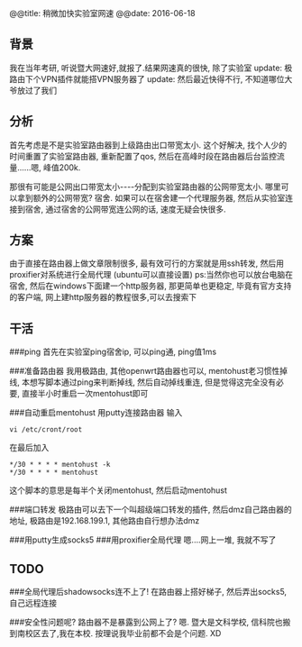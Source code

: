 @@title: 稍微加快实验室网速
@@date: 2016-06-18

## 背景

我在当年考研, 听说暨大网速好,就报了.结果网速真的很快, 除了实验室 
update: 极路由下个VPN插件就能搭VPN服务器了
update: 然后最近快得不行, 不知道哪位大爷放过了我们

<!-- more -->

## 分析

首先考虑是不是实验室路由器到上级路由出口带宽太小. 这个好解决, 找个人少的时间重置了实验室路由器, 重新配置了qos, 然后在高峰时段在路由器后台监控流量......嗯, 峰值200k.

那很有可能是公网出口带宽太小----分配到实验室路由器的公网带宽太小. 哪里可以拿到额外的公网带宽? 宿舍. 如果可以在宿舍建一个代理服务器, 然后从实验室连接到宿舍, 通过宿舍的公网带宽连公网的话, 速度无疑会快很多.

## 方案

由于直接在路由器上做文章限制很多, 最有效可行的方案就是用ssh转发, 然后用proxifier对系统进行全局代理 (ubuntu可以直接设置)
ps:当然你也可以放台电脑在宿舍, 然后在windows下面建一个http服务器, 那更简单也更稳定, 毕竟有官方支持的客户端, 网上建http服务器的教程很多,可以去搜索下

## 干活

###ping
首先在实验室ping宿舍ip, 可以ping通, ping值1ms

###准备路由器
我用极路由, 其他openwrt路由器也可以, mentohust老习惯性掉线, 本想写脚本通过ping来判断掉线, 然后自动掉线重连, 但是觉得这完全没有必要, 直接半小时重启一次mentohust即可

###自动重启mentohust
用putty连接路由器
输入
```
vi /etc/cront/root
```
在最后加入
```
*/30 * * * * mentohust -k
*/30 * * * * mentohust
```
这个脚本的意思是每半个关闭mentohust, 然后启动mentohust

###端口转发
极路由可以去下一个叫超级端口转发的插件, 然后dmz自己路由器的地址, 极路由是192.168.199.1, 其他路由自行想办法dmz

###用putty生成socks5
###用proxifier全局代理
嗯....网上一堆, 我就不写了

TODO
---
###全局代理后shadowsocks连不上了!
在路由器上搭好梯子, 然后弄出socks5, 自己远程连接

###安全性问题呢? 路由器不是暴露到公网上了?
嗯. 暨大是文科学校, 信科院也搬到南校区去了,我在本校. 按理说我毕业前都不会是个问题.   XD

